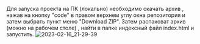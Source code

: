 Для запуска проекта на ПК (локально) необходимо скачать архив , нажав на кнопку "code" в правом верхнем углу окна репозитория и затем выбрать пункт меню "Download ZIP".
Затем распаковат архив (можно на рабочем столе) , найти в папке индексный файл index.html и запустить.
![2023-02-16_21-29-39](https://user-images.githubusercontent.com/54926533/219456481-574bcb5e-687e-41a5-87e5-5aa41222c468.png)
